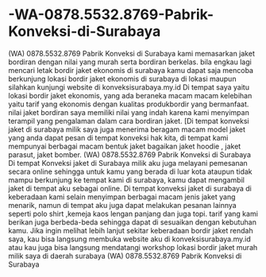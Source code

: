 # -WA-0878.5532.8769-Pabrik-Konveksi-di-Surabaya
(WA) 0878.5532.8769 Pabrik Konveksi di Surabaya kami memasarkan jaket bordiran dengan nilai yang murah serta bordiran berkelas. bila engkau lagi mencari letak bordir jaket ekonomis di surabaya kamu dapat saja mencoba berkunjung lokasi bordir jaket ekonomis di surabaya di lokasi maupun silahkan kunjungi website di konveksisurabaya.my.id Di tempat saya yaitu lokasi bordir jaket ekonomis, yang ada beraneka macam macam kelebihan yaitu tarif yang ekonomis dengan kualitas produkbordir yang bermanfaat.  nilai jaket bordiran saya memiliki nilai yang indah karena kami menyimpan terampil yang pengalaman dalam cara bordiran jaket. [Di tempat konveksi jaket di surabaya milik saya juga menerima beragam macam model jaket yang anda dapat pesan di tempat konveksi hak kita, di tempat kami mempunyai berbagai macam bentuk jaket bagaikan jaket hoodie , jaket parasut, jaket bomber.  (WA) 0878.5532.8769 Pabrik Konveksi di Surabaya Di tempat Konveksi jaket di Surabaya milik aku juga melayani pemesanan secara online sehingga untuk kamu yang berada di luar kota ataupun tidak mampu berkunjung ke tempat kami di surabaya, kamu dapat mengambil jaket di tempat aku sebagai online.  Di tempat konveksi jaket di surabaya di keberadaan kami selain menyimpan berbagai macam jenis jaket yang menarik, namun di tempat aku juga dapat melakukan pesanan lainnya seperti polo shirt ,kemeja kaos lengan panjang dan juga topi. tarif yang kami berikan juga berbeda-beda sehingga dapat di sesuaikan dengan kebutuhan kamu.  Jika ingin melihat lebih lanjut sekitar keberadaan bordir jaket rendah saya, kau bisa langsung membuka website aku di konveksisurabaya.my.id atau kau juga bisa langsung mendatangi workshop lokasi bordir jaket murah milik saya di daerah surabaya (WA) 0878.5532.8769 Pabrik Konveksi di Surabaya
